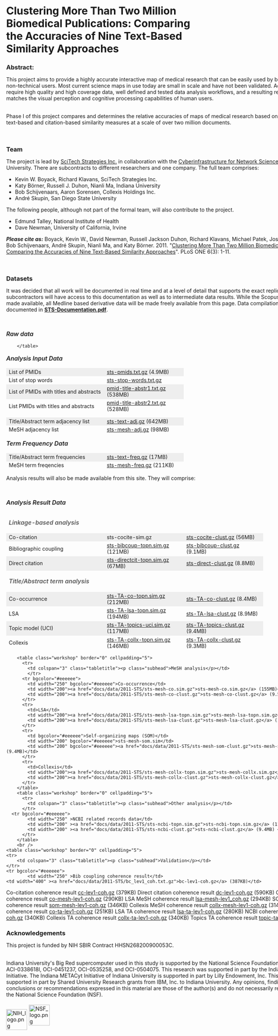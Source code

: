   <style type="text/css">
table.workshop {
width: 100%;
margin: 0;
margin-bottom: 10px;
font-size: 14px;
border-collapse: separate;
border-spacing: 0;
}

.subhead {
font-size:16px;
font-weight:600;
font-style:italic;
color:#555 !important;
}
</style>

<div id="middle" class="research">

<h1 style="margin-bottom: 20px;">Clustering More Than Two Million Biomedical Publications: Comparing the Accuracies of Nine Text-Based Similarity Approaches</h1>

<div id="container" style="width:865px; margin-bottom:25px;">

<h3 style="margin-bottom:7px;">Abstract:</h3>
<p>This project aims to provide a highly accurate interactive map of medical research that can be easily used by both technical and non-technical users. Most current science maps in use today are small in scale and have not been validated. Accurate decisions require high quality and high coverage data, well defined and tested data analysis workflows, and a resulting representation that matches the visual perception and cognitive processing capabilities of human users.
<br><br>

Phase I of this project compares and determines the relative accuracies of maps of medical research based on commonly used text-based and citation-based similarity measures at a scale of over two million documents.</p>
<br>

<h3 style="margin-bottom:7px;">Team</h3>
<p>The project is lead by <a href="http://mapofscience.com/">SciTech Strategies Inc.</a> in collaboration with the <a href="http://cns.iu.edu">Cyberinfrastructure for Network Science Center</a> at Indiana University. There are subcontracts to different researchers and one company. The full team comprises:
</p>
<ul class="middle">
<li> Kevin W. Boyack, Richard Klavans, SciTech Strategies Inc.</li>
<li>Katy Börner, Russell J. Duhon, Nianli Ma, Indiana University</li>
<li>Bob Schijvenaars, Aaron Sorensen, Collexis Holdings Inc.</li>
<li>André Skupin, San Diego State University</li>
</ul>

<p>The following people, although not part of the formal team, will also contribute to the project.</p>
<ul class="middle">
<li>Edmund Talley, National Institute of Health </li>
<li>Dave Newman, University of California, Irvine</li>
</ul>

<p><b><i>Please cite as:</i></b> Boyack, Kevin W., David Newman, Russell Jackson Duhon, Richard Klavans, Michael Patek, Joseph R. Biberstine, Bob Schijvenaars, André Skupin, Nianli Ma, and Katy Börner. 2011. "<a href="http://cns.iu.edu/docs/publications/2011-boyack-clustering-more-plosone.pdf" target="_blank">Clustering More Than Two Million Biomedical Publications: Comparing the Accuracies of Nine Text-Based Similarity Approaches</a>". PLoS ONE 6(3): 1-11. </p><br>

<h3 style="margin-bottom:7px;">Datasets</h3>
<p>It was decided that all work will be documented in real time and at a level of detail that supports the exact replication of work. All subcontractors will have access to this documentation as well as to intermediate data results. While the Scopus data cannot be made available, all Medline based derivative data will be made freely available from this page. Data compilation and statistics are documented in <strong><a href="docs/data/2011-STS/STS-Documentation.pdf">STS-Documentation.pdf</a></strong>.</p>
<br>

<p style="font-style:italic; font-size:16px; font-weight:600;">Raw data</p>
        <table class="workshop" border="0" cellpadding="5">
          <tr bgcolor="#eeeeee">
            <td width="250" bgcolor="#eeeeee">List of PMIDs</td>
            <td width="200"> <a href="docs/data/2011-STS/sts-pmids.txt.gz">sts-pmids.txt.gz</a> (4.9MB)</td>
          </tr>
          <tr>
            <td width="250">List of stop words</td>
            <td width="200"><a href="docs/data/2011-STS/sts-stop-words.txt.gz">sts-stop-words.txt.gz</a></td>
          </tr>
	  <tr bgcolor="#eeeeee">
            <td width="250" bgcolor="#eeeeee">List of PMIDs with titles and abstracts</td>
            <td width="200"> <a href="docs/data/2011-STS/pmid-title-abstr1.txt.gz">pmid-title-abstr1.txt.gz</a> (538MB)</td>
          </tr>
          <tr>
            <td width="250">List PMIDs with titles and abstracts</td>
            <td width="200"><a href="docs/data/2011-STS/pmid-title-abstr2.txt.gz">pmid-title-abstr2.txt.gz</a> (528MB)</td>
          </tr>

        </table>

<p style="font-style:italic; font-size:16px; font-weight:600;">Analysis Input Data</p>
        <table class="workshop" cellpadding="5"> 
          <tr>
            <td width="250" bgcolor="#eeeeee">Title/Abstract term adjacency list</td>
            <td width="200" bgcolor="#eeeeee"><a href="docs/data/2011-STS/sts-text-adj.gz">sts-text-adj.gz</a> (642MB)</td>
          </tr>
          <tr>
            <td>MeSH adjacency list</td>
            <td width="200"><a href="docs/data/2011-STS/sts-mesh-adj.gz">sts-mesh-adj.gz</a> (98MB)</td>
          </tr> </table>
      
<p style="font-style:italic; font-size:16px; font-weight:600;">Term Frequency Data</p>
        <table class="workshop" cellpadding="5"> 
          <tr>
            <td width="250" bgcolor="#eeeeee">Title/Abstract term frequencies</td>
            <td width="200" bgcolor="#eeeeee"><a href="docs/data/2011-STS/sts-text-freq.txt.gz">sts-text-freq.gz</a> (17MB)</td>
          </tr>
          <tr>
            <td>MeSH term freqencies</td>
            <td width="200"><a href="docs/data/2011-STS/sts-mesh-freq.txt.gz">sts-mesh-freq.gz</a> (211KB)</td>
          </tr> </table>
<p>Analysis results will also be made available from this site. They will comprise:</p>
<br>

<p style="font-style:italic; font-size:16px; font-weight:600;">Analysis Result Data</p>
<table class="workshop" border="0" cellpadding="5">
  <tr>
    <td colspan="3" class="tabletitle"><p class="subhead">Linkage-based analysis</p></td>
    </tr>
  <tr>
    <td width="250" bgcolor="#eeeeee">Co-citation</td>
    <td width="200" bgcolor="#eeeeee">sts-cocite-sim.gz</td>
    <td width="200" bgcolor="#eeeeee"><a href="docs/data/2011-STS/sts-cocite-clust.gz">sts-cocite-clust.gz</a> (56MB)</td>
    </tr>
  <tr>
    <td width="250" >Bibliographic coupling</td>
    <td width="200" ><a href="docs/data/2011-STS/sts-bibcoup-topn.sim.gz">sts-bibcoup-topn.sim.gz</a> (121MB)</td>
    <td width="200" ><a href="docs/data/2011-STS/sts-bibcoup-clust.gz">sts-bibcoup-clust.gz</a> (9.1MB)</td>
    </tr>
  <tr>
    <td width="250" bgcolor="#eeeeee">Direct citation</td>
    <td width="200" bgcolor="#eeeeee"><a href="docs/data/2011-STS/sts-directcit-topn.sim.gz">sts-directcit-topn.sim.gz</a> (67MB)</td>
    <td width="200" bgcolor="#eeeeee"><a href="docs/data/2011-STS/sts-direct-clust.gz">sts-direct-clust.gz</a> (8.8MB)</td>
    </tr>
  <tr>
    <td colspan="3" class="tabletitle"><p class="subhead">Title/Abstract term analysis</p></td>
    </tr>
  <tr>
    <td width="250" bgcolor="#eeeeee">Co-occurrence</td>
    <td width="200" bgcolor="#eeeeee"><a href="docs/data/2011-STS/sts-ta-co-topn.sim.gz">sts-TA-co-topn.sim.gz</a> (212MB)</td>
    <td width="200" bgcolor="#eeeeee"><a href="docs/data/2011-STS/sts-ta-co-clust.gz">sts-TA-co-clust.gz</a> (8.4MB)</td>
    </tr>
  <tr>
    <td width="250">LSA</td>
    <td width="200"><a href="docs/data/2011-STS/sts-ta-lsa-topn.sim.gz">sts-TA-lsa-topn.sim.gz</a> (194MB)</td>
    <td width="200"><a href="docs/data/2011-STS/sts-ta-lsa-clust.gz">sts-TA-lsa-clust.gz</a> (8.9MB)</td>
    </tr>
  <tr>
    <td width="250" bgcolor="#eeeeee">Topic model (UCI)</td>
    <td width="200" bgcolor="#eeeeee"><a href="docs/data/2011-STS/sts-TA-topic-uci-topn.sim.gz">sts-TA-topics-uci.sim.gz</a> (117MB)</td>
    <td width="200" bgcolor="#eeeeee"><a href="docs/data/2011-STS/sts-ta-topic-clust.gz">sts-TA-topics-clust.gz</a> (9.4MB)</td>
  </tr>
  <tr>
    <td>Collexis</td>
    <td width="200"><a href="docs/data/2011-STS/sts-TA-collx-topn.sim.gz">sts-TA-collx-topn.sim.gz</a> (146MB)</td>
    <td width="200"><a href="docs/data/2011-STS/sts-ta-collx-clust.gz">sts-TA-collx-clust.gz</a> (9.3MB) </td>
  </tr>
</table>

   
        <table class="workshop" border="0" cellpadding="5">
          <tr>
            <td colspan="3" class="tabletitle"><p class="subhead">MeSH analysis</p></td>
            </tr>
          <tr bgcolor="#eeeeee">
            <td width="250" bgcolor="#eeeeee">Co-occurrence</td>
            <td width="200"><a href="docs/data/2011-STS/sts-mesh-co.sim.gz">sts-mesh-co.sim.gz</a> (155MB)</td>
            <td width="200"><a href="docs/data/2011-STS/sts-mesh-co-clust.gz">sts-mesh-co-clust.gz</a> (9.5MB)</td>
          </tr>
          <tr>
            <td>LSA</td>
            <td width="200"><a href="docs/data/2011-STS/sts-mesh-lsa-topn.sim.gz">sts-mesh-lsa-topn.sim.gz</a> (198MB)</td>
            <td width="200"><a href="docs/data/2011-STS/sts-mesh-lsa-clust.gz">sts-mesh-lsa-clust.gz</a> (10MB)</td>
          </tr>
          <tr>
            <td bgcolor="#eeeeee">Self-organizing maps (SOM)</td>
            <td width="200" bgcolor="#eeeeee">sts-mesh-som.sim</td>
            <td width="200" bgcolor="#eeeeee"><a href="docs/data/2011-STS/sts-mesh-som-clust.gz">sts-mesh-som.clust.gz</a> (9.4MB)</td>
          </tr>
          <tr>
            <td>Collexis</td>
            <td width="200"><a href="docs/data/2011-STS/sts-mesh-collx-topn.sim.gz">sts-mesh-collx.sim.gz</a> (149MB)</td>
            <td width="200"><a href="docs/data/2011-STS/sts-mesh-collx-clust.gz">sts-mesh-collx-clust.gz</a> (9.3MB)</td>
          </tr>
        </table>
        <table class="workshop" border="0" cellpadding="5">
          <tr>
            <td colspan="3" class="tabletitle"><p class="subhead">Other analysis</p></td>
          </tr>
	  <tr bgcolor="#eeeeee">
            <td width="250" >NCBI related records data</td>
            <td width="200" ><a href="docs/data/2011-STS/sts-ncbi-topn.sim.gz">sts-ncbi-topn.sim.gz</a> (115MB)</td>
            <td width="200" ><a href="docs/data/2011-STS/sts-ncbi-clust.gz">sts-ncbi-clust.gz</a> (9.4MB) </td>
          </tr>
        </table>
        <br />
	<table class="workshop" border="0" cellpadding="5">
	<tr>
        <td colspan="3" class="tabletitle"><p class="subhead">Validation</p></td>
	</tr>
 	<tr bgcolor="#eeeeee">
            <td width="250" >Bib coupling coherence result</td>
    <td width="400" ><a href="docs/data/2011-STS/bc_lev1_coh.txt.gz">bc-lev1-coh.gz</a> (387KB)</td> 
  </tr>
<tr>
    <td width="250" >Co-citation coherence result</td>
            <td width="400" ><a href="docs/data/2011-STS/cc_lev1_coh.txt.gz">cc-lev1-coh.gz</a> (379KB)</td>
          </tr>
	<tr bgcolor="#eeeeee">
            <td width="250" >Direct citation coherence result</td>
	    <td width="400" ><a href="docs/data/2011-STS/dc_lev1_coh.txt.gz">dc-lev1-coh.gz</a> (590KB)</td>
          </tr>
        <tr >
            <td width="250" >Co-word MeSH coherence result</td>
            <td width="400" ><a href="docs/data/2011-STS/co_mesh_lev1.txt.gz">co-mesh-lev1-coh.gz</a> (290KB)</td>
          </tr>
        <tr bgcolor="#eeeeee">
	    <td width="250" >LSA MeSH coherence result</td>
            <td width="400" ><a href="docs/data/2011-STS/lsa_mesh_lev1_coh.txt.gz">lsa-mesh-lev1_coh.gz</a> (294KB)</td>
          </tr>
        <tr>
            <td width="250" >SOM MeSH coherence result</td>
            <td width="400" ><a href="docs/data/2011-STS/som_mesh_lev1.txt.gz">som-mesh-lev1-coh.gz</a> (346KB)</td>
          </tr>
        <tr bgcolor="#eeeeee">
            <td width="250" >Collexis MeSH coherence result</td>
            <td width="400" ><a href="docs/data/2011-STS/collx_mesh_lev1_coh.txt.gz">collx-mesh-lev1-coh.gz</a> (314KB)</td>
          </tr>
        <tr>
            <td width="250" >Co-word TA coherence result</td>
            <td width="400" ><a href="docs/data/2011-STS/co_ta_lev1_coh.txt.gz">co-ta-lev1-coh.gz</a> (251KB)</td>
          </tr>
	<tr bgcolor="#eeeeee">
            <td width="250" >LSA TA coherence result</td>
            <td width="400" ><a href="docs/data/2011-STS/lsa_ta_lev1_coh.txt.gz">lsa-ta-lev1-coh.gz</a> (280KB)</td>
          </tr>
        <tr>
            <td width="250" >NCBI coherence result</td>
            <td width="400" ><a href="docs/data/2011-STS/ncbi_lev1_coh.txt.gz">ncbi-lev1-coh.gz</a> (340KB)</td>
          </tr>
	<tr bgcolor="#eeeeee">
            <td width="250" >Collexis TA coherence result</td>
            <td width="400" ><a href="docs/data/2011-STS/collx_ta_lev1_coh.txt.gz">collx-ta-lev1-coh.gz</a> (340KB)</td>
          </tr>
        <tr>
            <td width="250" >Topics TA coherence result</td>
            <td width="400" ><a href="docs/data/2011-STS/topic_ta_lev1_coh.txt.gz">topic-ta-lev1.gz</a> (284KB)</td>
          </tr>
	</table>
<br>

<h3 style="margin-bottom:7px;">Acknowledgements</h3>
<p>This project is funded by NIH SBIR Contract HHSN268200900053C.
<br><br>

Indiana University's Big Red supercomputer used in this study is supported by the National Science Foundation under Grant No. ACI-0338618l, OCI-0451237, OCI-0535258, and OCI-0504075. This research was supported in part by the Indiana METACyt Initiative. The Indiana METACyt Initiative of Indiana University is supported in part by Lilly Endowment, Inc. This work was supported in part by Shared University Research grants from IBM, Inc. to Indiana University. Any opinions, findings and conclusions or recommendations expressed in this material are those of the author(s) and do not necessarily reflect the views of the National Science Foundation (NSF).
<br><br>
<div style="float:left;"><img src="images/global/NIH_logo.png" width="56" / alt="NIH_logo.png"></div>
<div style="float:left; margin:-12px 0 0 5px;"><img src="images/global/NSF_logo.png" width="56" / alt="NSF_logo.png"></div>

</div>
</div> 